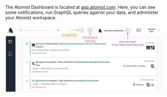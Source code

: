
The Atomist Dashboard is located at [app.atomist.com](https://app.atomist.com). Here,
you can see some notifications, run GraphQL queries against your data, and administer your
Atomist workspace.

![See the nice buttons for GraphQL and Workspace Settings](img/dashboard-overview.png)

